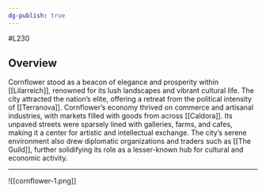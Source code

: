 ```yaml
---
dg-publish: true
---
```

#L230 
## Overview

Cornflower stood as a beacon of elegance and prosperity within [[Lilarreich]], renowned for its lush landscapes and vibrant cultural life. The city attracted the nation’s elite, offering a retreat from the political intensity of [[Terranova]]. Cornflower’s economy thrived on commerce and artisanal industries, with markets filled with goods from across [[Caldora]]. Its unpaved streets were sparsely lined with galleries, farms, and cafes, making it a center for artistic and intellectual exchange. The city’s serene environment also drew diplomatic organizations and traders such as [[The Guild]], further solidifying its role as a lesser-known hub for cultural and economic activity.

---

![[cornflower-1.png]]